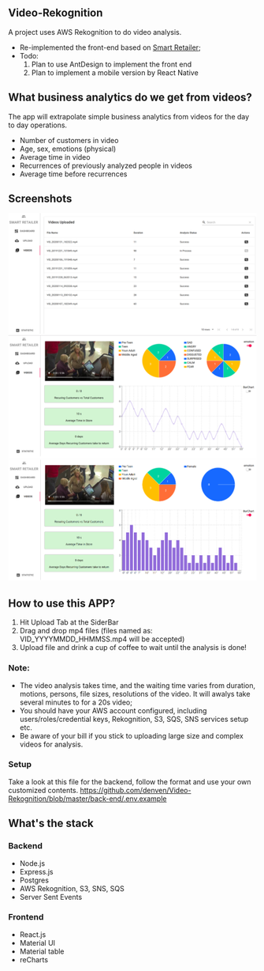 ## Video-Rekognition

A project uses AWS Rekognition to do video analysis.

- Re-implemented the front-end based on [Smart Retailer](https://github.com/denven/Smart-Retailer);
- Todo: 
  1. Plan to use AntDesign to implement the front end
  2. Plan to implement a mobile version by React Native

## What business analytics do we get from videos?

The app will extrapolate simple business analytics from videos for the day to day operations.

- Number of customers in video
- Age, sex, emotions (physical) 
- Average time in video
- Recurrences of previously analyzed people in videos
- Average time before recurrences

## Screenshots
![Videos Uploaded and status of Analysis](./screenshots/Videos_Uploaded.png#pic_center=960x500)
![Analysis for new customers-Line Chart View](./screenshots/Analysis_LineChartView.png#pic_center=960x500)
![Analysis for new customers-Bar Chart View](./screenshots/Analysis_BarChartView.png#pic_center=960x500)

## How to use this APP?
1. Hit Upload Tab at the SiderBar
2. Drag and drop mp4 files (files named as: VID_YYYYMMDD_HHMMSS.mp4 will be accepted)
3. Upload file and drink a cup of coffee to wait until the analysis is done!

### Note: 
- The video analysis takes time, and the waiting time varies from duration, motions, persons, file sizes, resolutions of the video. It will awalys take several minutes to for a 20s video;
- You should have your AWS account configured, including users/roles/credential keys, Rekognition, S3, SQS, SNS services setup etc.
- Be aware of your bill if you stick to uploading large size and complex videos for analysis. 

### Setup
 Take a look at this file for the backend, follow the format and use your own customized contents.
 https://github.com/denven/Video-Rekognition/blob/master/back-end/.env.example

## What's the stack
### Backend
- Node.js
- Express.js
- Postgres
- AWS Rekognition, S3, SNS, SQS
- Server Sent Events
### Frontend
- React.js
- Material UI
- Material table
- reCharts
